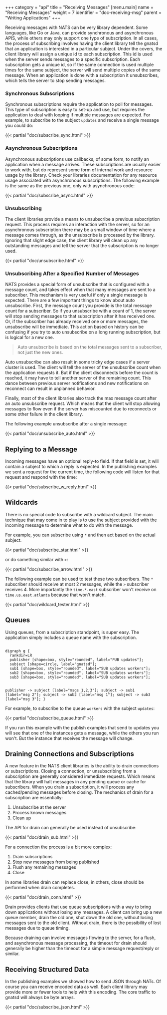 +++
category = "api"
title = "Receiving Messages"
[menu.main]
    name = "Receiving Messages"
    weight = 7
    identifier = "doc-receiving-msg"
    parent = "Writing Applications"
+++

Receiving messages with NATS can be very library dependent. Some languages, like Go or Java, can provide synchronous and asynchronous APIS, while others may only support one type of subscription. In all cases, the process of subscribing involves having the client library tell the gnatsd that an application is interested in a particular subject. Under the covers, the client library will assign a unique id to each subscription. This id is used when the server sends messages to a specific subscription. Each subscription gets a unique id, so if the same connection is used multiple times for the same subject, the server will send multiple copies of the same message. When an application is done with a subscription it unsubscribes, which tells the server to stop sending messages.

### Synchronous Subscriptions

Synchronous subscriptions require the application to poll for messages. This type of subscription is easy to set-up and use, but requires the application to deal with looping if multiple messages are expected. For example, to subscribe to the subject `updates` and receive a single message you could do:

{{< partial "doc/subscribe_sync.html" >}}

### Asynchronous Subscriptions

Asynchronous subscriptions use callbacks, of some form, to notify an application when a message arrives. These subscriptions are usually easier to work with, but do represent some form of internal work and resource usage by the library. Check your libraries documentation for any resource usage associated with asynchronous subscriptions. The following example is the same as the previous one, only with asynchronous code:

{{< partial "doc/subscribe_async.html" >}}

### Unsubscribing

The client libraries provide a means to unsubscribe a previous subscription request. This process requires an interaction with the server, so for an asynchronous subscription there may be a small window of time where a message comes through, as the unsubscribe is processed by the library. Ignoring that slight edge case, the client library will clean up any outstanding messages and tell the server that the subscription is no longer used.

{{< partial "doc/unsubscribe.html" >}}

### Unsubscribing After a Specified Number of Messages

NATS provides a special form of unsubscribe that is configured with a message count, and takes effect when that many messages are sent to a subscriber. This mechanism is very useful if only a single message is expected. There are a few important things to know about auto unsubscribe. First, the message count you provide is the total message count for a subscriber. So if you unsubscribe with a count of 1, the server will stop sending messages to that subscription after it has received one. Or, if the subscriber has already received one or more messages, the unsubscribe will be immediate. This action based on history can be confusing if you try to auto unsubscribe on a long running subscription, but is logical for a new one.

> Auto unsubscribe is based on the total messages sent to a subscriber, not just the new ones.

Auto unsubscribe can also result in some tricky edge cases if a server cluster is used. The client will tell the server of the unsubscribe count when the application requests it. But if the client disconnects before the count is reached, it may have to tell another server of the remaining count. This dance between previous server notifications and new notifications on reconnect can result in unplanned behavior.

Finally, most of the client libraries also track the max message count after an auto unsubscribe request. Which means that the client will stop allowing messages to flow even if the server has miscounted due to reconnects or some other failure in the client library.

The following example unsubscribe after a single message:

{{< partial "doc/unsubscribe_auto.html" >}}

## Replying to a Message

Incoming messages have an optional reply-to field. If that field is set, it will contain a subject to which a reply is expected. In the publishing examples we sent a request for the current time, the following code will listen for that request and respond with the time:

{{< partial "doc/subscribe_w_reply.html" >}}

## Wildcards

There is no special code to subscribe with a wildcard subject. The main technique that may come in to play is to use the subject provided with the incoming message to determine what to do with the message.

For example, you can subscribe using `*` and then act based on the actual subject.

{{< partial "doc/subscribe_star.html" >}}

or do something similar with `>`:

{{< partial "doc/subscribe_arrow.html" >}}

The following example can be used to test these two subscribers. The `*` subscriber should receive at most 2 messages, while the `>` subscriber receives 4. More importantly the `time.*.east` subscriber won't receive on `time.us.east.atlanta` because that won't match.

{{< partial "doc/wildcard_tester.html" >}}

## Queues

Using queues, from a subscription standpoint, is super easy. The application simply includes a queue name with the subscription.

<div class="graphviz"><code data-viz="dot">
digraph g {
  rankdir=LR
  publisher [shape=box, style="rounded", label="PUB updates"];
  subject [shape=circle, label="gnatsd"];
  sub1 [shape=box, style="rounded", label="SUB updates workers"];
  sub2 [shape=box, style="rounded", label="SUB updates workers"];
  sub3 [shape=box, style="rounded", label="SUB updates workers"];

  publisher -> subject [label="msgs 1,2,3"];
  subject -> sub1 [label="msg 2"];
  subject -> sub2 [label="msg 1"];
  subject -> sub3 [label="msg 3"];
}
</code></div>

For example, to subscribe to the queue `workers` with the subject `updates`:

{{< partial "doc/subscribe_queue.html" >}}

If you run this example with the publish examples that send to updates you will see that one of the instances gets a message, while the others you run won't. But the instance that receives the message will change.

## Draining Connections and Subscriptions

A new feature in the NATS client libraries is the ability to drain connections or subscriptions. Closing a connection, or unsubscribing from a subscription are generally considered immediate requests.
Which means that the library will halt messages in any pending queue or cache for subscribers. When you drain a subscription, it will process any cached/pending messages before closing.
The mechanics of drain for a subscription are essentially:

 1. Unsubscribe at the server
 2. Process known messages
 3. Clean up

The API for drain can generally be used instead of unsubscribe:

{{< partial "doc/drain_sub.html" >}}

For a connection the process is a bit more complex:

  1. Drain subscriptions
  2. Stop new messages from being published
  3. Flush any remaining messages
  4. Close

In some libraries drain can replace close, in others, close should be performed when drain completes.

{{< partial "doc/drain_conn.html" >}}

Drain provides clients that use queue subscriptions with a way to bring down applications without losing any messages. A client can bring up a new queue member, drain the old one, shut down the old one, without losing messages sent to the old client. Without drain, there is the possibility of lost messages due to queue timing.

Because draining can involve messages flowing to the server, for a flush, and asynchronous message processing, the timeout for drain should generally be higher than the timeout for a simple message request/reply or similar.

## Receiving Structured Data

In the publishing examples we showed how to send JSON through NATs. Of course you can receive encoded data as well. Each client library may provide more or fewer tools to help with this encoding. The core traffic to gnatsd will always be byte arrays.

{{< partial "doc/subscribe_json.html" >}}
